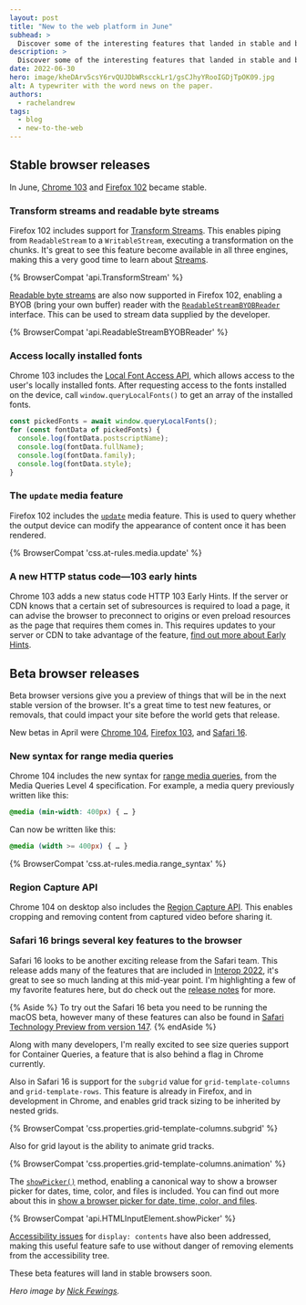 ```yaml
---
layout: post
title: "New to the web platform in June"
subhead: >
  Discover some of the interesting features that landed in stable and beta web browsers during June 2022.
description: >
  Discover some of the interesting features that landed in stable and beta web browsers during June 2022.
date: 2022-06-30
hero: image/kheDArv5csY6rvQUJDbWRscckLr1/gsCJhyYRooIGDjTpOK09.jpg
alt: A typewriter with the word news on the paper.
authors:
  - rachelandrew
tags:
  - blog
  - new-to-the-web
---
```


## Stable browser releases

In June, [Chrome 103](https://developer.chrome.com/blog/new-in-chrome-103/) and [Firefox 102](https://developer.mozilla.org/docs/Mozilla/Firefox/Releases/102) became stable.

### Transform streams and readable byte streams

Firefox 102 includes support for [Transform Streams](https://developer.mozilla.org/docs/Web/API/TransformStream). This enables piping from `ReadableStream` to a `WritableStream`, executing a transformation on the chunks. It's great to see this feature become available in all three engines, making this a very good time to learn about [Streams](/streams/).

{% BrowserCompat 'api.TransformStream' %}

[Readable byte streams](https://developer.mozilla.org/docs/Web/API/Streams_API#bytestream-related_interfaces) are also now supported in Firefox 102, enabling a BYOB (bring your own buffer) reader with the [`ReadableStreamBYOBReader`](https://developer.mozilla.org/docs/Web/API/ReadableStreamBYOBReader) interface. This can be used to stream data supplied by the developer.

{% BrowserCompat 'api.ReadableStreamBYOBReader' %}

### Access locally installed fonts

Chrome 103 includes the [Local Font Access API](/local-fonts/), which allows access to the user's locally installed fonts. After requesting access to the fonts installed on the device, call `window.queryLocalFonts()` to get an array of the installed fonts.

```js
const pickedFonts = await window.queryLocalFonts();
for (const fontData of pickedFonts) {
  console.log(fontData.postscriptName);
  console.log(fontData.fullName);
  console.log(fontData.family);
  console.log(fontData.style);
}
```

### The `update` media feature

Firefox 102 includes the [`update`](https://developer.mozilla.org/docs/Web/CSS/@media/update-frequency) media feature. This is used to query whether the output device can modify the appearance of content once it has been rendered.

{% BrowserCompat 'css.at-rules.media.update' %}

### A new HTTP status code—103 early hints

Chrome 103 adds a new status code HTTP 103 Early Hints. If the server or CDN knows that a certain set of subresources is required to load a page, it can advise the browser to preconnect to origins or even preload resources as the page that requires them comes in. This requires updates to your server or CDN to take advantage of the feature, [find out more about Early Hints](https://developer.chrome.com/blog/early-hints/).

## Beta browser releases

Beta browser versions give you a preview of things that will be in the next stable version of the browser. It's a great time to test new features, or removals, that could impact your site before the world gets that release.

New betas in April were [Chrome 104](https://blog.chromium.org/2022/06/chrome-104-beta-new-media-query-syntax.html), [Firefox 103](https://developer.mozilla.org/docs/Mozilla/Firefox/Releases/103), and [Safari 16](https://developer.apple.com/documentation/safari-release-notes/safari-16-release-notes).

### New syntax for range media queries

Chrome 104 includes the new syntax for [range media queries](https://developer.chrome.com/blog/media-query-range-syntax/), from the Media Queries Level 4 specification. For example, a media query previously written like this:

```css
@media (min-width: 400px) { … }
```

Can now be written like this:

```css
@media (width >= 400px) { … }
```

{% BrowserCompat 'css.at-rules.media.range_syntax' %}

### Region Capture API

Chrome 104 on desktop also includes the [Region Capture API](https://developer.chrome.com/docs/web-platform/region-capture/). This enables cropping and removing content from captured video before sharing it.

### Safari 16 brings several key features to the browser

Safari 16 looks to be another exciting release from the Safari team. This release adds many of the features that are included in [Interop 2022](/interop-2022/), it's great to see so much landing at this mid-year point. I'm highlighting a few of my favorite features here, but do check out the [release notes](https://developer.apple.com/documentation/safari-release-notes/safari-16-release-notes) for more.

{% Aside %}
To try out the Safari 16 beta you need to be running the macOS beta, however many of these features can also be found in [Safari Technology Preview from version 147](https://webkit.org/blog/12960/release-notes-for-safari-technology-preview-147-with-safari-16-features/).
{% endAside %}

Along with many developers, I'm really excited to see size queries support for Container Queries, a feature that is also behind a flag in Chrome currently.

Also in Safari 16 is support for the `subgrid` value for `grid-template-columns` and `grid-template-rows`. This feature is already in Firefox, and in development in Chrome, and enables grid track sizing to be inherited by nested grids.

{% BrowserCompat 'css.properties.grid-template-columns.subgrid' %}

Also for grid layout is the ability to animate grid tracks.

{% BrowserCompat 'css.properties.grid-template-columns.animation' %}

The [`showPicker()`](https://developer.mozilla.org/docs/Web/API/HTMLInputElement/showPicker) method, enabling a canonical way to show a browser picker for dates, time, color, and files is included. You can find out more about this in [show a browser picker for date, time, color, and files](https://developer.chrome.com/blog/show-picker/).

{% BrowserCompat 'api.HTMLInputElement.showPicker' %}

[Accessibility issues](https://hidde.blog/more-accessible-markup-with-display-contents/) for `display: contents` have also been addressed, making this useful feature safe to use without danger of removing elements from the accessibility tree.

These beta features will land in stable browsers soon.

_Hero image by [Nick Fewings](https://unsplash.com/@jannerboy62)._
